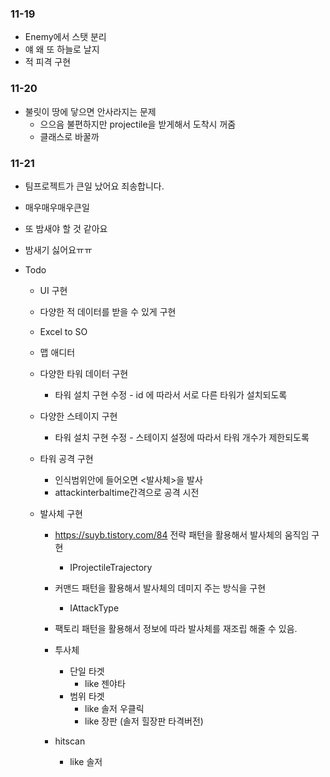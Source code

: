 ### 11-19
- Enemy에서 스탯 분리
- 얘 왜 또 하늘로 날지
- 적 피격 구현

### 11-20
- 불릿이 땅에 닿으면 안사라지는 문제
    - 으으음 불편하지만 projectile을 받게해서 도착시 꺼줌
    - 클래스로 바꿀까 

### 11-21
- 팀프로젝트가 큰일 났어요 죄송합니다.
- 매우매우매우큰일
- 또 밤새야 할 것 같아요
- 밤새기 싫어요ㅠㅠ


- Todo  
    - UI 구현

    - 다양한 적 데이터를 받을 수 있게 구현

    - Excel to SO 
    - 맵 애디터

    - 다양한 타워 데이터 구현
        - 타워 설치 구현 수정 - id 에 따라서 서로 다른 타워가 설치되도록

    - 다양한 스테이지 구현
        - 타워 설치 구현 수정 - 스테이지 설정에 따라서 타워 개수가 제한되도록

    
        
    - 타워 공격 구현
        - 인식범위안에 들어오면 <발사체>을 발사
        - attackinterbaltime간격으로 공격 시전
    - 발사체 구현
        - https://suyb.tistory.com/84 전략 패턴을 활용해서 발사체의 움직임 구현
            - IProjectileTrajectory
        - 커맨드 패턴을 활용해서 발사체의 데미지 주는 방식을 구현
            - IAttackType
        - 팩토리 패턴을 활용해서 정보에 따라 발사체를 재조립 해줄 수 있음.

        - 투사체
            - 단일 타겟
                - like 젠야타
            - 범위 타겟
                - like 솔저 우클릭
                - like 장판 (솔저 힐장판 타격버전)
        - hitscan
            - like 솔저
